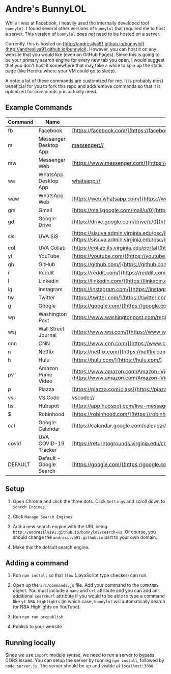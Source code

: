 # Andre's BunnyLOL

While I was at Facebook, I heavily used the internally developed tool `bunnylol`. I found several other versions of `bunnylol` that required me to host a server. This version of `bunnylol` *does not* need to be hosted on a server.

Currently, this is hosted on [http://andresilva91.github.io/bunnylol](http://andresilva91.github.io/bunnylol). However, you can host it on any website that you would like (even on GitHub Pages). Since this is going to be your primary search engine for every new tab you open, I would suggest that you don't host it somewhere that may take a while to spin up the static page (like Heroku where your VM could go to sleep).

A note: a lot of these commands are customized for me. It is probably most beneficial for you to fork this repo and add/remove commands so that it is optimized for commands you actually need.

## Example Commands

Command | Name | URL
--- | --- | ---
fb | Facebook | [https://facebook.com/](https://facebook.com/)
m | Messenger Desktop App | [messenger://](messenger://)
mw | Messenger Web | [https://www.messenger.com/](https://www.messenger.com/)
wa | WhatsApp Desktop App | [whatsapp://](whatsapp://)
waw | WhatsApp Web | [https://web.whatsapp.com/](https://web.whatsapp.com/)
gm | Gmail | [https://mail.google.com/mail/u/0](https://mail.google.com/mail/u/0)
gd | Google Drive | [https://drive.google.com/drive/u/0](https://drive.google.com/drive/u/0)
sis | UVA SIS | [https://sisuva.admin.virginia.edu/psc/ihprd/UVSS/SA/s/WEBLIB_HCX_GN.H_SPRINGBOARD.FieldFormula.IScript_Main](https://sisuva.admin.virginia.edu/psc/ihprd/UVSS/SA/s/WEBLIB_HCX_GN.H_SPRINGBOARD.FieldFormula.IScript_Main)
col | UVA Collab | [https://collab.its.virginia.edu/portal](https://collab.its.virginia.edu/portal)
yt | YouTube | [https://youtube.com/](https://youtube.com/)
gh | GitHub | [https://github.com/](https://github.com/)
r | Reddit | [https://reddit.com/](https://reddit.com/)
l | Linkedin | [https://linkedin.com/](https://linkedin.com/)
ig | Instagram | [https://instagram.com/](https://instagram.com/)
tw | Twitter | [https://twitter.com/](https://twitter.com/)
g | Google | [https://google.com/](https://google.com/)
wp | Washington Post | [https://www.washingtonpost.com/regional/](https://www.washingtonpost.com/regional/)
wsj | Wall Street Journal | [https://www.wsj.com/](https://www.wsj.com/)
cnn | CNN | [https://www.cnn.com/](https://www.cnn.com/)
n | Netflix | [https://netflix.com/](https://netflix.com/)
h | Hulu | [https://hulu.com/](https://hulu.com/)
pv | Amazon Prime Video | [https://www.amazon.com/Amazon-Video/b/?&node=2858778011&ref=dvm_MLP_ROWNA_US_1](https://www.amazon.com/Amazon-Video/b/?&node=2858778011&ref=dvm_MLP_ROWNA_US_1)
p | Piazza | [https://piazza.com/class](https://piazza.com/class)
vs | VS Code | [vscode://](vscode://)
hs | Hubspot | [https://app.hubspot.com/live-messages/](https://app.hubspot.com/live-messages/)
$ | Robinhood | [https://robinhood.com/](https://robinhood.com/)
cal | Google Calendar | [https://calendar.google.com/calendar/r](https://calendar.google.com/calendar/r)
covid | UVA COVID-19 Tracker | [https://returntogrounds.virginia.edu/covid-tracker](https://returntogrounds.virginia.edu/covid-tracker)
DEFAULT | Default - Google Search | [https://google.com/](https://google.com/)

## Setup

1. Open Chrome and click the three dots. Click `Settings` and scroll down to `Search Engines`.

2. Click `Manage Search Engines`.

3. Add a new search engine with the URL being `http://andresilva91.github.io/bunnylol?search=%s`. Of course, you should change the `andresilva91.github.io` part to your own domain.

4. Make this the default search engine.

## Adding a command

1. Run `npm install` so that `flow` (JavaScript type checker) can run.

2. Open up the `src/commands.js` file. Add your command to the `COMMANDS` object. You must include a `name` and `url` attribute and you can add an additional `searchurl` attribute if you would to be able to type a command like `yt NBA Highlights` (in which case, `bunnylol` will automatically search for NBA Highlights on YouTube).

3. Run `npm run prepublish`.

4. Publish to your website.

## Running locally

Since we use `import` module syntax, we need to run a server to bypass CORS issues. You can setup the server by running `npm install`, followed by `node server.js`. The server should be up and visible at `localhost:3000`.
